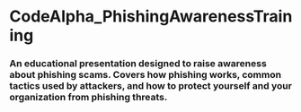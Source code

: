 # CodeAlpha_PhishingAwarenessTraining
### An educational presentation designed to raise awareness about phishing scams. Covers how phishing works, common tactics used by attackers, and how to protect yourself and your organization from phishing threats.
